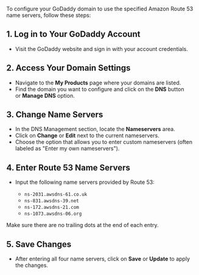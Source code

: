 To configure your GoDaddy domain to use the specified Amazon Route 53 name servers, follow these steps:

## **1. Log in to Your GoDaddy Account**

- Visit the GoDaddy website and sign in with your account credentials.

## **2. Access Your Domain Settings**

- Navigate to the **My Products** page where your domains are listed.
- Find the domain you want to configure and click on the **DNS** button or **Manage DNS** option.

## **3. Change Name Servers**

- In the DNS Management section, locate the **Nameservers** area.
- Click on **Change** or **Edit** next to the current nameservers.
- Choose the option that allows you to enter custom nameservers (often labeled as "Enter my own nameservers").

## **4. Enter Route 53 Name Servers**

- Input the following name servers provided by Route 53:
    
    - `ns-2031.awsdns-61.co.uk`
    - `ns-831.awsdns-39.net`
    - `ns-172.awsdns-21.com`
    - `ns-1073.awsdns-06.org`
    

Make sure there are no trailing dots at the end of each entry.

## **5. Save Changes**

- After entering all four name servers, click on **Save** or **Update** to apply the changes.
